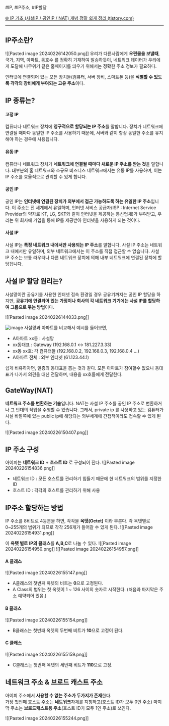 #IP, #IP주소, #IP할당

[🌐 IP 기초 (사설IP / 공인IP / NAT) 개념 정말 쉽게 정리 (tistory.com)](https://inpa.tistory.com/entry/WEB-%F0%9F%8C%90-IP-%EA%B8%B0%EC%B4%88-%EC%82%AC%EC%84%A4IP-%EA%B3%B5%EC%9D%B8IP-NAT-%EA%B0%9C%EB%85%90-%EC%A0%95%EB%A7%90-%EC%89%BD%EA%B2%8C-%EC%A0%95%EB%A6%AC)

----

## IP주소란?
![[Pasted image 20240226142050.png]]
우리가 다른사람에게 **우편물을 보낼때**, 국가, 지역, 아파트, 동호수 를 정확히 기재하여 발송하듯이, 네트워크 데이터가 우리에게 도달해 나무위키 같은 홈페이지를 띄우기 위해서는 정확한 주소 정보가 필요하다.

인터넷에 연결되어 있는 모든 장치들(컴퓨터, 서버 장비, 스마트폰 등)을 **식별할 수 있도록 각각의 장비에게 부여되는 고유 주소**이다.


## IP 종류는?
#### 고정 IP
 컴퓨터나 네트워크 장치에 **영구적으로 할당되는 IP 주소**를 말합니다. 장치가 네트워크에 연결될 때마다 동일한 IP 주소를 사용하기 때문에, 서버와 같이 항상 동일한 주소를 유지해야 하는 경우에 사용됩니다.


#### 유동 IP
컴퓨터나 네트워크 장치가 **네트워크에 연결될 때마다 새로운 IP 주소를 받는 것**을 말합니다. 대부분의 홈 네트워크와 소규모 비즈니스 네트워크에서는 유동 IP를 사용하며, 이는 IP 주소를 효율적으로 관리할 수 있게 합니다.


#### 공인 IP
공인 IP는 **인터넷에 연결된 장치가 외부에서 접근 가능하도록 하는 유일한 IP 주소**입니다. 이 주소는 전 세계에서 유일하며, 인터넷 서비스 공급자(ISP : Internet Service Provider의 약자로 KT, LG, SKT와 같이 인터넷을 제공하는 통신업체)가 부여받고, 우리는 위 회사에 가입을 통해 IP를 제공받아 인터넷을 사용하게 되는 것이다. 


#### 사설 IP
사설 IP는 **특정 네트워크 내에서만 사용되는 IP 주소**를 말합니다. 사설 IP 주소는 네트워크 내에서만 유일하며, 외부 네트워크에서는 이 주소를 직접 접근할 수 없습니다. 사설 IP 주소는 보통 라우터나 다른 네트워크 장치에 의해 내부 네트워크에 연결된 장치에 할당됩니다.


## 사설 IP 할당 원리는?
사설망이란 공유기를 사용한 인터넷 접속 환경일 경우 공유기까지는 공인 IP 할당을 하지만, **공유기에 연결되어 있는 가정이나 회사의 각 네트워크 기기에는 사설 IP를 할당하여 그룹으로 묶는 방법**이다.

![[Pasted image 20240226144033.png]]

![image](https://github.com/sprae114/Study/assets/52237184/b0e17f34-c26b-468d-a6c2-01226fedcbe7)
사설망과 아파트를 비교해서 예시를 들어보면,
- A아파트 xx동 : 사설망
- xx동대표 : Gateway (192.168.0.1 ↔ 181.227.3.33)
- xx동 xx호: 각 컴퓨터들 (192.168.0.2, 192.168.0.3, 192.168.0.4 ...)
- A아파트 전체 : 외부 인터넷 (61.123.44.1)

쉽게 비유하자면, 일종의 동대표을 뽑는 것과 같다. 모든 아파트가 참여할수 없으니 동대표가 나가서 의견을 대신 전달하며, 내용을 xx호들에게 전달한다. 


## GateWay(NAT)
**네트워크 주소를 변환하는 기술**입니다. NAT는 사설 IP 주소를 공인 IP 주소로 변환하거나 그 반대의 작업을 수행할 수 있습니다. 그래서, private ip 를 사용하고 있는 컴퓨터가 사설 바깥쪽에 있는 public ip에 해당되는 외부세계에 간접적이라도 접속할 수 있게 된다. 

![[Pasted image 20240226150407.png]]


## IP 주소 구성
아이피는 **네트워크 ID** **+** **호스트 ID** 로 구성되어 진다.
![[Pasted image 20240226154836.png]]

- 네트워크 ID : 모든 호스트를 관리하기 힘들기 때문에 한 네트워크의 범위를 지정한 ID
- 호스트 ID : 각각의 호스트를 관리하기 위해 사용


## IP주소 할당하는 방법
IP 주소를 8비트로 4등분을 하면, 각각을 **옥텟(Octet)** 이라 부른다. 각 옥탯별로 0~255개의 범위가 되므로 각각 256개가 들어갈 수 있게 된다.
![[Pasted image 20240226154931.png]]

이 **옥탯 별로** **IP의 클래스**를 **A,B,C**로 나눌 수 있다.
![[Pasted image 20240226154950.png]]
![[Pasted image 20240226154957.png]]


#### A 클래스
![[Pasted image 20240226155147.png]]
- A클래스의 첫번째 옥텟의 비트는 **0**으로 고정된다.
- A Class의 범위는 첫 옥텟이 1 ~ 126 사이의 숫자로 시작한다. (처음과 마지막은 주소 예약되어 있음.)


#### B 클래스
![[Pasted image 20240226155154.png]]
- B클래스는 첫번째 옥텟의 두번째 비트가 **10**으로 고정이 된다.


#### C 클래스
![[Pasted image 20240226155159.png]]
- C클래스는 첫번째 옥텟의 세번째 비트가 **110**으로 고정.


## 네트워크 주소 & 브로드 캐스트 주소
아이피 주소에서 **사용할 수 없는 주소가 두가지가 존재**한다.  
가장 첫번째 호스트 주소는 **네트워크**자체를 지칭하고(호스트 ID가 모두 0인 주소)
마지막 주소는 **브로드캐스트용 주소**(호스트 ID가 모두 1인 주소)로 쓰인다.

![[Pasted image 20240226155244.png]]